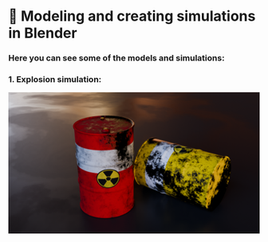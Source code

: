  # 🌟  Modeling and creating simulations in Blender

 ### Here you can see some of the models and simulations:

### 1. Explosion simulation:
![1](https://github.com/Mirabird/Blender_projects/blob/main/barrel.png)
